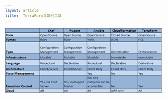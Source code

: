 ```yaml
---
layout: article
title:  TerraForm与其他工具
---
```


![](/images/terraform-vs-chef-vs-puppet-vs-ansible-vs-cloudformation.png)